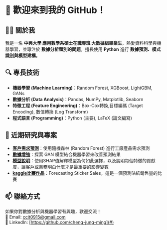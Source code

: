 # 👋 歡迎來到我的 GitHub！

## 🧑‍🎓 關於我  

我是一名 **中興大學 應用數學系碩士在職專班 大數據組畢業生**，熱愛資料科學與機器學習，並專注於 **數據分析類別的問題**。擅長使用 **Python** 進行 **數據預測、模式識別與模型建構**。  

## 🔍 專長技術  

- **機器學習 (Machine Learning)**：Random Forest, XGBoost, LightGBM, GANs  
- **數據分析 (Data Analysis)**：Pandas, NumPy, Matplotlib, Seaborn  
- **特徵工程 (Feature Engineering)**：Box-Cox轉換,目標編碼 (Target Encoding), 數值轉換 (Log Transform)  
- **程式語言 (Programming)**：Python (主要), LaTeX (論文編寫)  

## 📌 近期研究與專案  

- **[客戶需求預測](#)**：使用隨機森林 (Random Forest) 進行工廠產品需求預測  
- **[數據增強](#)**：探索 GAN 模型結合機器學習來改善預測結果  
- **[模型說明](#)**：使用SHAP值解釋模型為何如此選擇，以及說明每個特徵的貢獻度，讓客戶或業務明白什麼才是最重要的影響變數
- **[kaggle比賽作品](#)**：Forecasting Sticker Sales，這是一個預測貼紙銷售量的比賽

## 📫 聯絡方式  

如果你對數據分析與機器學習有興趣，歡迎交流！  
📩 Email: ccit0915@gmail.com  
📂 LinkedIn: [https://github.com/cheng-jung-ming](#) 
